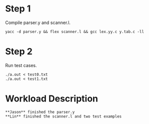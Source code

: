 # Step 1
Compile parser.y and scanner.l.
``` shell
yacc -d parser.y && flex scanner.l && gcc lex.yy.c y.tab.c -ll    
```
# Step 2 
Run test cases.
```shell
./a.out < test0.txt
./a.out < test1.txt
```
# Workload Description
```shell
**Jason** finished the parser.y  
**Lin** finished the scanner.l and two test examples
```

